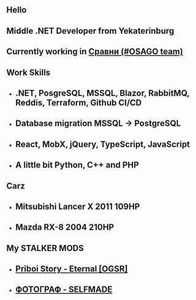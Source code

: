 ## Hello

## **Middle .NET Developer from Yekaterinburg**

## Currently working in [Сравни (#OSAGO team)](https://www.sravni.ru/osago)

## **Work Skills**
- ## .NET, PosgreSQL, MSSQL, Blazor, RabbitMQ, Reddis, Terraform, Github CI/CD
- ## Database migration MSSQL -> PostgreSQL
- ## React, MobX, jQuery, TypeScript, JavaScript
- ## A little bit Python, C++ and PHP

## **Carz**
- ## Mitsubishi Lancer X 2011 109HP
- ## Mazda RX-8 2004 210HP

## **My STALKER MODS**
- ## [Priboi Story - Eternal [OGSR]](https://ap-pro.ru/forums/topic/2963-priboi-story-eternal-ogsr/)
- ## [ФОТОГРАФ - SELFMADE](https://ap-pro.ru/forums/topic/3329-fotograf-selfmade/)
